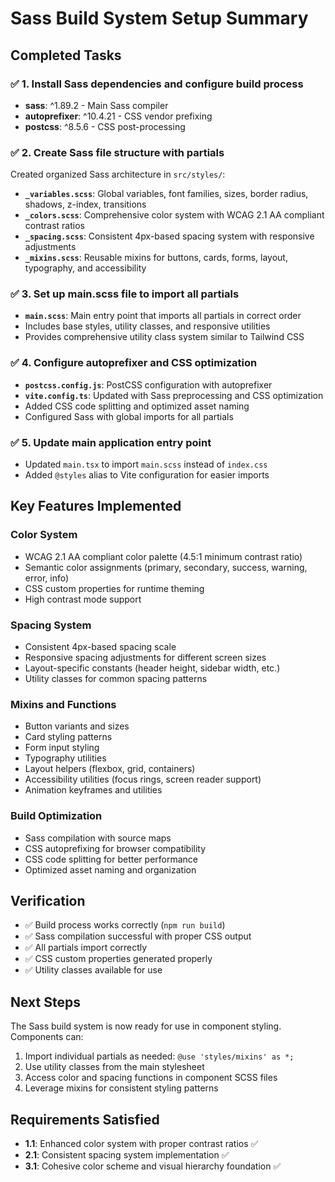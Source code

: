 # Sass Build System Setup Summary

## Completed Tasks

### ✅ 1. Install Sass dependencies and configure build process
- **sass**: ^1.89.2 - Main Sass compiler
- **autoprefixer**: ^10.4.21 - CSS vendor prefixing
- **postcss**: ^8.5.6 - CSS post-processing

### ✅ 2. Create Sass file structure with partials
Created organized Sass architecture in `src/styles/`:

- **`_variables.scss`**: Global variables, font families, sizes, border radius, shadows, z-index, transitions
- **`_colors.scss`**: Comprehensive color system with WCAG 2.1 AA compliant contrast ratios
- **`_spacing.scss`**: Consistent 4px-based spacing system with responsive adjustments
- **`_mixins.scss`**: Reusable mixins for buttons, cards, forms, layout, typography, and accessibility

### ✅ 3. Set up main.scss file to import all partials
- **`main.scss`**: Main entry point that imports all partials in correct order
- Includes base styles, utility classes, and responsive utilities
- Provides comprehensive utility class system similar to Tailwind CSS

### ✅ 4. Configure autoprefixer and CSS optimization
- **`postcss.config.js`**: PostCSS configuration with autoprefixer
- **`vite.config.ts`**: Updated with Sass preprocessing and CSS optimization
- Added CSS code splitting and optimized asset naming
- Configured Sass with global imports for all partials

### ✅ 5. Update main application entry point
- Updated `main.tsx` to import `main.scss` instead of `index.css`
- Added `@styles` alias to Vite configuration for easier imports

## Key Features Implemented

### Color System
- WCAG 2.1 AA compliant color palette (4.5:1 minimum contrast ratio)
- Semantic color assignments (primary, secondary, success, warning, error, info)
- CSS custom properties for runtime theming
- High contrast mode support

### Spacing System
- Consistent 4px-based spacing scale
- Responsive spacing adjustments for different screen sizes
- Layout-specific constants (header height, sidebar width, etc.)
- Utility classes for common spacing patterns

### Mixins and Functions
- Button variants and sizes
- Card styling patterns
- Form input styling
- Typography utilities
- Layout helpers (flexbox, grid, containers)
- Accessibility utilities (focus rings, screen reader support)
- Animation keyframes and utilities

### Build Optimization
- Sass compilation with source maps
- CSS autoprefixing for browser compatibility
- CSS code splitting for better performance
- Optimized asset naming and organization

## Verification
- ✅ Build process works correctly (`npm run build`)
- ✅ Sass compilation successful with proper CSS output
- ✅ All partials import correctly
- ✅ CSS custom properties generated properly
- ✅ Utility classes available for use

## Next Steps
The Sass build system is now ready for use in component styling. Components can:
1. Import individual partials as needed: `@use 'styles/mixins' as *;`
2. Use utility classes from the main stylesheet
3. Access color and spacing functions in component SCSS files
4. Leverage mixins for consistent styling patterns

## Requirements Satisfied
- **1.1**: Enhanced color system with proper contrast ratios ✅
- **2.1**: Consistent spacing system implementation ✅  
- **3.1**: Cohesive color scheme and visual hierarchy foundation ✅